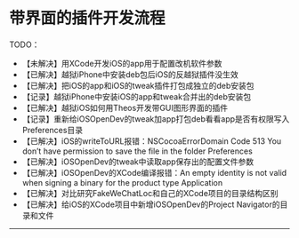 # 带界面的插件开发流程

TODO：

* 【未解决】用XCode开发iOS的app用于配置改机软件参数
* 【已解决】越狱iPhone中安装deb包后iOS的反越狱插件没生效
* 【已解决】把iOS的app和iOS的tweak插件打包成独立的deb安装包
* 【记录】越狱iPhone中安装iOS的app和tweak合并出的deb安装包
* 【已解决】越狱iOS如何用Theos开发带GUI图形界面的插件
* 【记录】重新给iOSOpenDev的tweak加app打包deb看看app是否有权限写入Preferences目录
* 【已解决】iOS的writeToURL报错：NSCocoaErrorDomain Code 513 You don’t have permission to save the file in the folder Preferences
* 【已解决】iOSOpenDev的tweak中读取app保存出的配置文件参数
* 【已解决】iOSOpenDev的XCode编译报错：An empty identity is not valid when signing a binary for the product type Application
* 【已解决】对比研究FakeWeChatLoc和自己的XCode项目的目录结构区别
* 【已解决】给iOS的XCode项目中新增iOSOpenDev的Project Navigator的目录和文件

---
